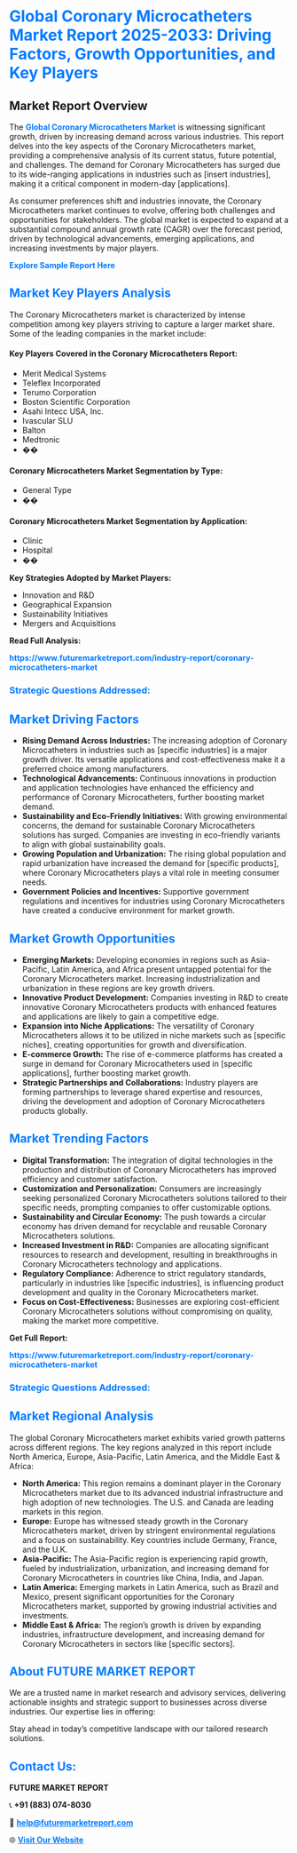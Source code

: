 <h1 style="color: #007BFF;">Global Coronary Microcatheters Market Report 2025-2033: Driving Factors, Growth Opportunities, and Key Players</h1>

<section id="overview">
<h2>Market Report Overview</h2>
<p>The <a href="https://www.futuremarketreport.com/industry-report/coronary-microcatheters-market" style="color: #007BFF; text-decoration: none;"><strong>Global Coronary Microcatheters Market</strong></a> is witnessing significant growth, driven by increasing demand across various industries. This report delves into the key aspects of the Coronary Microcatheters market, providing a comprehensive analysis of its current status, future potential, and challenges. The demand for Coronary Microcatheters has surged due to its wide-ranging applications in industries such as [insert industries], making it a critical component in modern-day [applications].</p>
<p>As consumer preferences shift and industries innovate, the Coronary Microcatheters market continues to evolve, offering both challenges and opportunities for stakeholders. The global market is expected to expand at a substantial compound annual growth rate (CAGR) over the forecast period, driven by technological advancements, emerging applications, and increasing investments by major players.</p>
</section>

<section id="overview">
<p><a href="https://www.futuremarketreport.com/request-sample/reportId=117180" style="color: #007BFF; text-decoration: none;"><strong>Explore Sample Report Here</strong></a></p>
</section>

<section id="key-players">
<h2 style="color: #007BFF;">Market Key Players Analysis</h2>
<p>The Coronary Microcatheters market is characterized by intense competition among key players striving to capture a larger market share. Some of the leading companies in the market include:</p>
<h4>Key Players Covered in the Coronary Microcatheters Report:</h4>
<ul><li>Merit Medical Systems</li><li>Teleflex Incorporated</li><li>Terumo Corporation</li><li>Boston Scientific Corporation</li><li>Asahi Intecc USA, Inc.</li><li>Ivascular SLU</li><li>Balton</li><li>Medtronic</li><li>��</li></ul>
<h4>Coronary Microcatheters Market Segmentation by Type:</h4>
<ul><li>General Type</li><li>��</li></ul>

<h4>Coronary Microcatheters Market Segmentation by Application:</h4>
<ul><li>Clinic</li><li>Hospital</li><li>��</li></ul>
<p><strong>Key Strategies Adopted by Market Players:</strong></p>
<ul>
<li>Innovation and R&D</li>
<li>Geographical Expansion</li>
<li>Sustainability Initiatives</li>
<li>Mergers and Acquisitions</li>
</ul>
</section>

<section>
<p><strong>Read Full Analysis: </strong></p><a href="https://www.futuremarketreport.com/industry-report/coronary-microcatheters-market" style="color: #007BFF; text-decoration: none;"><strong>https://www.futuremarketreport.com/industry-report/coronary-microcatheters-market</strong></a>
<h3 style="color: #007BFF;">Strategic Questions Addressed:</h3>
</section>

<section id="driving-factors">
<h2 style="color: #007BFF;">Market Driving Factors</h2>
<ul>
<li><strong>Rising Demand Across Industries:</strong> The increasing adoption of Coronary Microcatheters in industries such as [specific industries] is a major growth driver. Its versatile applications and cost-effectiveness make it a preferred choice among manufacturers.</li>
<li><strong>Technological Advancements:</strong> Continuous innovations in production and application technologies have enhanced the efficiency and performance of Coronary Microcatheters, further boosting market demand.</li>
<li><strong>Sustainability and Eco-Friendly Initiatives:</strong> With growing environmental concerns, the demand for sustainable Coronary Microcatheters solutions has surged. Companies are investing in eco-friendly variants to align with global sustainability goals.</li>
<li><strong>Growing Population and Urbanization:</strong> The rising global population and rapid urbanization have increased the demand for [specific products], where Coronary Microcatheters plays a vital role in meeting consumer needs.</li>
<li><strong>Government Policies and Incentives:</strong> Supportive government regulations and incentives for industries using Coronary Microcatheters have created a conducive environment for market growth.</li>
</ul>
</section>

<section id="growth-opportunities">
<h2 style="color: #007BFF;">Market Growth Opportunities</h2>
<ul>
<li><strong>Emerging Markets:</strong> Developing economies in regions such as Asia-Pacific, Latin America, and Africa present untapped potential for the Coronary Microcatheters market. Increasing industrialization and urbanization in these regions are key growth drivers.</li>
<li><strong>Innovative Product Development:</strong> Companies investing in R&D to create innovative Coronary Microcatheters products with enhanced features and applications are likely to gain a competitive edge.</li>
<li><strong>Expansion into Niche Applications:</strong> The versatility of Coronary Microcatheters allows it to be utilized in niche markets such as [specific niches], creating opportunities for growth and diversification.</li>
<li><strong>E-commerce Growth:</strong> The rise of e-commerce platforms has created a surge in demand for Coronary Microcatheters used in [specific applications], further boosting market growth.</li>
<li><strong>Strategic Partnerships and Collaborations:</strong> Industry players are forming partnerships to leverage shared expertise and resources, driving the development and adoption of Coronary Microcatheters products globally.</li>
</ul>
</section>

<section id="trending-factors">
<h2 style="color: #007BFF;">Market Trending Factors</h2>
<ul>
<li><strong>Digital Transformation:</strong> The integration of digital technologies in the production and distribution of Coronary Microcatheters has improved efficiency and customer satisfaction.</li>
<li><strong>Customization and Personalization:</strong> Consumers are increasingly seeking personalized Coronary Microcatheters solutions tailored to their specific needs, prompting companies to offer customizable options.</li>
<li><strong>Sustainability and Circular Economy:</strong> The push towards a circular economy has driven demand for recyclable and reusable Coronary Microcatheters solutions.</li>
<li><strong>Increased Investment in R&D:</strong> Companies are allocating significant resources to research and development, resulting in breakthroughs in Coronary Microcatheters technology and applications.</li>
<li><strong>Regulatory Compliance:</strong> Adherence to strict regulatory standards, particularly in industries like [specific industries], is influencing product development and quality in the Coronary Microcatheters market.</li>
<li><strong>Focus on Cost-Effectiveness:</strong> Businesses are exploring cost-efficient Coronary Microcatheters solutions without compromising on quality, making the market more competitive.</li>
</ul>
</section>

<section>
<p><strong>Get Full Report: </strong></p><a href="https://www.futuremarketreport.com/industry-report/coronary-microcatheters-market" style="color: #007BFF; text-decoration: none;"><strong>https://www.futuremarketreport.com/industry-report/coronary-microcatheters-market</strong></a>
<h3 style="color: #007BFF;">Strategic Questions Addressed:</h3>
</section>


<section id="regional-analysis">
<h2 style="color: #007BFF;">Market Regional Analysis</h2>
<p>The global Coronary Microcatheters market exhibits varied growth patterns across different regions. The key regions analyzed in this report include North America, Europe, Asia-Pacific, Latin America, and the Middle East & Africa:</p>
<ul>
<li><strong>North America:</strong> This region remains a dominant player in the Coronary Microcatheters market due to its advanced industrial infrastructure and high adoption of new technologies. The U.S. and Canada are leading markets in this region.</li>
<li><strong>Europe:</strong> Europe has witnessed steady growth in the Coronary Microcatheters market, driven by stringent environmental regulations and a focus on sustainability. Key countries include Germany, France, and the U.K.</li>
<li><strong>Asia-Pacific:</strong> The Asia-Pacific region is experiencing rapid growth, fueled by industrialization, urbanization, and increasing demand for Coronary Microcatheters in countries like China, India, and Japan.</li>
<li><strong>Latin America:</strong> Emerging markets in Latin America, such as Brazil and Mexico, present significant opportunities for the Coronary Microcatheters market, supported by growing industrial activities and investments.</li>
<li><strong>Middle East & Africa:</strong> The region’s growth is driven by expanding industries, infrastructure development, and increasing demand for Coronary Microcatheters in sectors like [specific sectors].</li>
</ul>
</section>

<footer>
<h2 style="color: #007BFF;">About FUTURE MARKET REPORT</h2>
<p>We are a trusted name in market research and advisory services, delivering actionable insights and strategic support to businesses across diverse industries. Our expertise lies in offering:</p>

<p>Stay ahead in today’s competitive landscape with our tailored research solutions.</p>

<h2 style="color: #007BFF;">Contact Us:</h2>
<p><strong>FUTURE MARKET REPORT</strong></p>
<p>📞 <strong>+91 (883) 074-8030</strong></p>
<p>📧 <strong><a href="mailto:help@futuremarketreport.com" style="color: #007BFF;">help@futuremarketreport.com</a></strong></p>
<p>🌐 <strong><a href="https://www.futuremarketreport.com/" style="color: #007BFF;">Visit Our Website</a></strong></p>
</footer>
